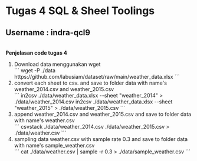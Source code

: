 # Tugas 4 SQL & Sheel Toolings
## Username : indra-qcl9
<br><b> Penjelasan code tugas 4 </b>
  <br>
  <ol>
    <li>Download data menggunakan wget</li>
    ```
    wget -P ./data https://github.com/labusiam/dataset/raw/main/weather_data.xlsx
    ```
    <li>convert each sheet to csv. and save to folder data with name's weather_2014.csv and weather_2015.csv</li>
    ```
    in2csv ./data/weather_data.xlsx --sheet "weather_2014" > ./data/weather_2014.csv
    in2csv ./data/weather_data.xlsx --sheet "weather_2015" > ./data/weather_2015.csv
    ```
    <li>append weather_2014.csv and weather_2015.csv and save to folder data with name's weather.csv</li>
    ```
    csvstack ./data/weather_2014.csv ./data/weather_2015.csv > ./data/weather.csv
    ```
    <li>sampling data weather.csv with sample rate 0.3 and save to folder data with name's sample_weather.csv</li>
    ```
    cat ./data/weather.csv | sample -r 0.3 > ./data/sample_weather.csv
    ```
  </ol>